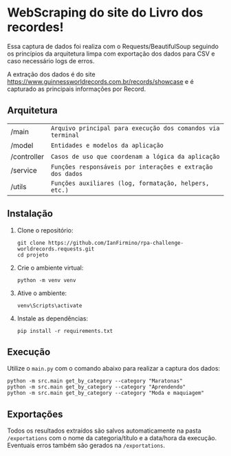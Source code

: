 # WebScraping do site do Livro dos recordes!

Essa captura de dados foi realiza com o Requests/BeautifulSoup seguindo os princípios da arquitetura limpa com exportação dos dados para CSV e caso necessário logs de erros.

A extração dos dados é do site https://www.guinnessworldrecords.com.br/records/showcase
e é capturado as principais informações por Record.

## Arquitetura
|                 |                           						|
|-----------------|-------------------------------------------------|
|/main			  |`Arquivo principal para execução dos comandos via terminal`              				   	|
|/model           |`Entidades e modelos da aplicação`          				   	|
|/controller      |`Casos de uso que coordenam a lógica da aplicação`            			   	|
|/service         |`Funções responsáveis por interações e extração dos dados`          |
|/utils           |`Funções auxiliares (log, formatação, helpers, etc.)`|


## Instalação

1. Clone o repositório:
   ```
   git clone https://github.com/IanFirmino/rpa-challenge-worldrecords.requests.git
   cd projeto
   ```

2. Crie o ambiente virtual:
   ```
   python -m venv venv
   ```

3. Ative o ambiente:
     ```
     venv\Scripts\activate
     ```


4. Instale as dependências:
   ```
   pip install -r requirements.txt
   ```


## Execução

Utilize o `main.py` com o comando abaixo para realizar a captura dos dados:
```
python -m src.main get_by_category --category "Maratonas"
python -m src.main get_by_category --category "Aprendendo"
python -m src.main get_by_category --category "Moda e maquiagem"
```

## Exportações

Todos os resultados extraídos são salvos automaticamente na pasta `/exportations` com o nome da categoria/título e a data/hora da execução.
Eventuais erros também são gerados na `/exportations`.
